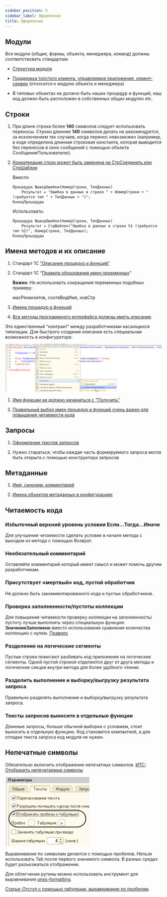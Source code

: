 ```yaml
---
sidebar_position: 5
sidebar_label: Оформление
title: Оформление
---
```


## Модули

Все модули (общие, формы, объекта, менеджера, команд) должны соответствовать стандартам:

* [Структура модуля](https://its.1c.ru/db/v8std/content/455/hdoc)

* [Поддержка толстого клиента, управляемое приложение, клиент-сервер](https://its.1c.ru/db/v8std/content/680/hdoc) (относится к модулю объекта и менеджера)

* В типовых объектах не должно быть наших процедур и функций, наш код должен быть расположен в собственных общих модулях etc.

## Строки

1. При длине строки более **140** символов следует использовать переносы. Строки длиннее **140** символов делать не рекомендуется, за исключением тех случаев, когда перенос невозможен (например, в коде определена длинная строковая константа, которая выводится без переносов в окно сообщений с помощью объекта СообщениеПользователю).

2. [Конкатенация строк может быть заменена на СтрСоединить или СтрШаблон](https://docs.checkbsl.org/checks/overall/StringConcat/)

    Вместо:

    ```bsl
    Процедура ВыводОшибки(НомерСтроки, ТипДанных)
	    Результат = "Ошибка в данных в строке " + НомерСтроки + " (требуется тип " + ТипДанных + ")";
    КонецПроцедуры
    ```

    Использовать:

    ```bsl
    Процедура ВыводОшибки(НомерСтроки, ТипДанных)
	    Результат = СтрШаблон("Ошибка в данных в строке %1 (требуется тип %2)", НомерСтроки, ТипДанных);
    КонецПроцедуры
    ```

## Имена методов и их описание

1. Стандарт 1С [“Описание процедур и функций“](https://its.1c.ru/db/v8std/content/453/hdoc)

2. Стандарт 1C “[Правила образования имен переменных](https://its.1c.ru/db/v8std/content/454/hdoc)“
   
   **Важно**: Не использовать сокращения переменных подобных примеру:
    
    масРеквизитов, соотвВидИмя, новСтр

3. [Имена процедур и функций](https://its.1c.ru/db/v8std/content/647/hdoc)

4. [Все методы программного интерфейса должны иметь описание](https://1c-syntax.github.io/bsl-language-server/diagnostics/PublicMethodsDescription/).

Это единственный "контракт" между разработчиками касающихся типизации. Для быстрого создания описания есть специальная возможность в конфигураторе:

![images](img/module-refactor.png)

1. [Имя функции не должно начинаться с "Получить"](https://1c-syntax.github.io/bsl-language-server/diagnostics/FunctionNameStartsWithGet/)

2. [Правильный выбор имен процедур и функций очень важен для повышения читаемости кода](https://its.1c.ru/db/v8std/content/647/hdoc)

## Запросы

1. [Оформление текстов запросов](https://its.1c.ru/db/v8std/content/437/hdoc)

2. Нужно стараться, чтобы каждая часть формируемого запроса могла быть открыта с помощью конструктора запросов

## Метаданные

1. [Имя, синоним, комментарий](https://its.1c.ru/db/v8std/content/474/hdoc)

2. [Имена объектов метаданных в конфигурациях](https://its.1c.ru/db/v8std/content/550/hdoc)

## Читаемость кода

### Избыточный верхний уровень условия Если...Тогда...Иначе

Для улучшения читаемости сделать условие в начале метода с выходом из метода с помощью Возврат.

### Необязательный комментарий

Оставляйте комментарий который имеет смысл и может помочь другим разработчикам.

### Присутствует «мертвый» код, пустой обработчик

Не должно быть закомментированного кода и пустых обработчиков.

### Проверка заполненности/пустоты коллекции

Для повышения читаемости проверку коллекции на заполненность/пустоту лучше выполнять через специальную функцию **ЗначениеЗаполнено** вместо использования сравнения количества коллекцию с нулем. [Правило](https://docs.checkbsl.org/checks/overall/FullEmptyCollection/)

### Разделение на логические сегменты

Пустые строки помогают разбивать код приложения на логические сегменты. Одной пустой строкой отделяются друг от друга методы и логические секции внутри метода для более удобного чтения.

### Разделить выполнение и выборку/выгрузку результата запроса

Правильно разделять выполнение и выборку/выгрузку результата запроса.

### Тексты запросов выносите в отдельные функции

Длинные запросы, больше обычной выборки с условием, стоит выносить в отдельную функцию. Код становится компактней, а для отладки текста запроса код модуля не нужен.

## Непечатные символы

Обязательно включить отображение непечатных символов. [ИТС: Отобразить непечатаемые символы](https://its.1c.ru/db/pub101advice/content/12/hdoc)

![image.png](img/module-tab.png)

Выравнивание по символам делается с помощью пробелов. Нельзя использовать Tab после первого значимого символа. В разных средах будет разъезжаться отображение.

Для облегчения рутины можно использовать инструмент для выравнивания [ones-formatting](https://github.com/leobrn/ones-formatting).

[Статья: Отступ с помощью табуляции, выравнивание по пробелам](https://dmitryfrank.com/articles/indent_with_tabs_align_with_spaces).

